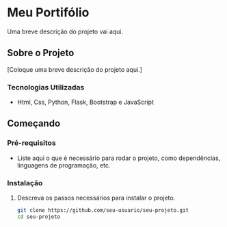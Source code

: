 # Meu Portifólio

Uma breve descrição do projeto vai aqui.

## Sobre o Projeto

[Coloque uma breve descrição do projeto aqui.]

### Tecnologias Utilizadas

- Html, Css, Python, Flask, Bootstrap e JavaScript

## Começando

### Pré-requisitos

- Liste aqui o que é necessário para rodar o projeto, como dependências, linguagens de programação, etc.

### Instalação

1. Descreva os passos necessários para instalar o projeto.
   ```sh
   git clone https://github.com/seu-usuario/seu-projeto.git
   cd seu-projeto
